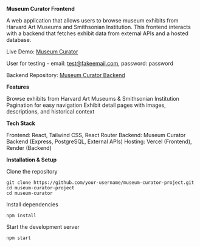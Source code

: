 **Museum Curator Frontend**

A web application that allows users to browse museum exhibits from Harvard Art Museums and Smithsonian Institution. This frontend interacts with a backend that fetches exhibit data from external APIs and a hosted database.

Live Demo: [Museum Curator](https://museum-curator-project-lmmq.vercel.app/)

User for testing - email: test@fakeemail.com, password: password

Backend Repository: [Museum Curator Backend](https://github.com/ChannersSoh/museum-curator-backend)

**Features**

Browse exhibits from Harvard Art Museums & Smithsonian Institution
Pagination for easy navigation
Exhibit detail pages with images, descriptions, and historical context

**Tech Stack**

Frontend: React, Tailwind CSS, React Router
Backend: Museum Curator Backend (Express, PostgreSQL, External APIs)
Hosting: Vercel (Frontend), Render (Backend)

**Installation & Setup**

Clone the repository

    git clone https://github.com/your-username/museum-curator-project.git
    cd museum-curator-project
    cd museum-curator

Install dependencies

    npm install

Start the development server

    npm start
